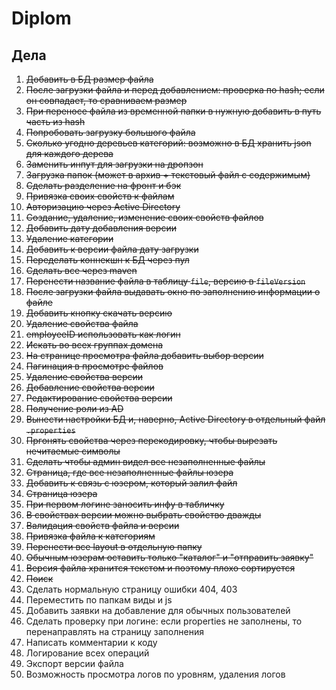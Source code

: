 # Diplom

## Дела
 1. ~~Добавить в БД размер файла~~
 2. ~~После загрузки файла и перед добавлением: проверка по hash; если он совпадает, то сравниваем размер~~
 3. ~~При переносе файла из временной папки в нужную добавить в путь часть из hash~~
 4. ~~Попробовать загрузку большого файла~~
 5. ~~Сколько угодно деревьев категорий: возможно в БД хранить json для каждого дерева~~
 6. ~~Заменить инпут для загрузки на дропзон~~
 7. ~~Загрузка папок (может в архив + текстовый файл с содержимым)~~
 8. ~~Сделать разделение на фронт и бэк~~
 9. ~~Привязка своих свойств к файлам~~
 10. ~~Авторизацию через Active Directory~~
 11. ~~Создание, удаление, изменение своих свойств файлов~~
 12. ~~Добавить дату добавления версии~~
 13. ~~Удаление категории~~
 14. ~~Добавить к версии файла дату загрузки~~
 15. ~~Переделать коннекшн к БД через пул~~
 16. ~~Сделать все через maven~~
 17. ~~Перенести название файла в таблицу `file`, версию в `fileVersion`~~
 18. ~~После загрузки файла выдавать окно по заполнению информации о файле~~
 19. ~~Добавить кнопку скачать версию~~
 20. ~~Удаление свойства файла~~
 21. ~~employeeID использовать как логин~~
 22. ~~Искать во всех группах домена~~
 23. ~~На странице просмотра файла добавить выбор версии~~
 24. ~~Пагинация в просмотре файлов~~
 25. ~~Удаление свойства версии~~
 26. ~~Добавление свойства версии~~
 27. ~~Редактирование свойства версии~~
 28. ~~Получение роли из AD~~
 29. ~~Вынести настройки БД и, наверно, Active Directory в отдельный файл `.properties`~~
 30. ~~Пргонять свойства через перекодировку, чтобы вырезать нечитаемые символы~~
 31. ~~Сделать чтобы админ видел все незаполненные файлы~~
 32. ~~Страница, где все незаполненные файлы юзера~~
 33. ~~Добавить к связь с юзером, который залил файл~~
 34. ~~Страница юзера~~
 35. ~~При первом логине заносить инфу в табличку~~
 36. ~~В свойствах версии можно выбрать свойство дважды~~
 37. ~~Валидация свойств файла и версии~~
 38. ~~Привязка файла к категориям~~
 39. ~~Перенести все layout в отдельную папку~~
 40. ~~Обычным юзерам оставить только "каталог" и "отправить заявку"~~
 41. ~~Версия файла хранится текстом и поэтому плохо сортируется~~
 42. ~~Поиск~~
 43. Сделать нормальную страницу ошибки 404, 403
 44. Переместить по папкам виды и js
 45. Добавить заявки на добавление для обычных пользователей
 46. Сделать проверку при логине: если properties не заполнены, то перенаправлять на страницу заполнения
 47. Написать комментарии к коду
 48. Логирование всех операций
 49. Экспорт версии файла
 50. Возможность просмотра логов по уровням, удаления логов